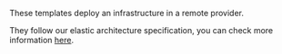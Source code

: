 These templates deploy an infrastructure in a remote provider.

They follow our elastic architecture specification, you can check more information [here](https://opennebula.io/get-true-hybrid-cloud-architecture).
